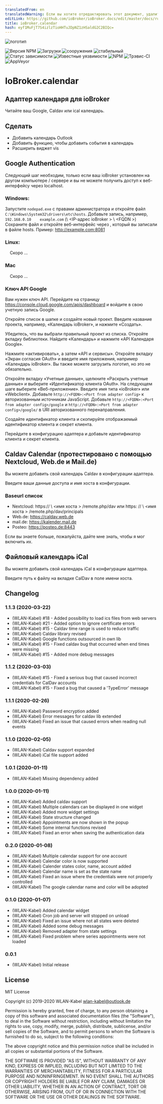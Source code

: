 ```yaml
---
translatedFrom: en
translatedWarning: Если вы хотите отредактировать этот документ, удалите поле «translationFrom», в противном случае этот документ будет снова автоматически переведен
editLink: https://github.com/ioBroker/ioBroker.docs/edit/master/docs/ru/adapterref/iobroker.calendar/README.md
title: ioBroker.calendar
hash: eyf1MuFjT7S4izlzTioHHTuJDpNZ1zHSaldG2C2BIQc=
---
```

![логотип](../../../en/adapterref/iobroker.calendar/admin/calendar.png)

![Версия NPM](http://img.shields.io/npm/v/iobroker.calendar.svg?logo=npm)
![Загрузки](https://img.shields.io/npm/dm/iobroker.calendar?logo=npm)
![сооружения](http://iobroker.live/badges/calendar-installed.svg)
![стабильный](http://iobroker.live/badges/calendar-stable.svg)
![Статус зависимости](https://img.shields.io/david/WLAN-Kabel/ioBroker.calendar.svg)
![Известные уязвимости](https://snyk.io/test/github/WLAN-Kabel/ioBroker.calendar/badge.svg)
![NPM](https://nodei.co/npm/iobroker.calendar.png?downloads=true)
![Трэвис-CI](http://img.shields.io/travis/WLAN-Kabel/ioBroker.calendar/master.svg?logo=travis)
![AppVeyor](https://img.shields.io/appveyor/build/WLANKabel/ioBroker-calendar/master?logo=appveyor)

# IoBroker.calendar
## Адаптер календаря для ioBroker
Читайте ваш Google, Caldav или ical календарь.

## Сделать
* Добавить календарь Outlook
* Добавить функцию, чтобы добавить события в календарь
* Расширить виджет vis

## Google Authentication
Следующий шаг необходим, только если ваш ioBroker установлен на другом компьютере / сервере и вы не можете получить доступ к веб-интерфейсу через localhost.

### Windows:
Запустите ```nodepad.exe``` с правами администратора и откройте файл ```C:\Windows\System32\drivers\etc\hosts```.
Добавьте запись, например, ```192.168.0.10    example.com``` (\ <IP-адрес ioBroker \> \ <FQDN \>) Сохраните файл и откройте веб-интерфейс через <FQDN>, который вы записали в файле hosts. Пример: http://example.com:8081

### Linux:
    Скоро ...

### Mac
    Скоро ...

### Ключ API Google
Вам нужен ключ API. Перейдите на страницу https://console.cloud.google.com/apis/dashboard и войдите в свою учетную запись Google.

Откройте список в шапке и создайте новый проект. Введите название проекта, например, «Календарь ioBroker», и нажмите «Создать».

Убедитесь, что вы выбрали правильный проект из списка. Откройте вкладку библиотеки. Найдите «Календарь» и нажмите «API Календаря Google».

Нажмите «активировать», а затем «API и сервисы». Откройте вкладку «Экран согласия OAuth» и введите имя приложения, например «Календарь ioBroker». Вы также можете загрузить логотип, но это не обязательно.

Откройте вкладку «Учетные данные», щелкните «Раскрыть учетные данные» и выберите «Идентификатор клиента OAuth». На следующем шаге выберите «Веб-приложение». Введите имя типа «ioBroker» или «Webclient». Добавьте ```http://<FQDN>:<Port from adapter config>``` к авторизованным источникам JavaScript. Добавьте ```http://<FQDN>:<Port from adapter config>/google``` и ```http://<FQDN>:<Port from adapter config>/google/``` в URI авторизованного перенаправления.

Создайте идентификатор клиента и скопируйте отображаемый идентификатор клиента и секрет клиента.

Перейдите в конфигурацию адаптера и добавьте идентификатор клиента и секрет клиента.

## Caldav Calendar (протестировано с помощью Nextcloud, Web.de и Mail.de)
Вы можете добавить свой календарь Caldav в конфигурации адаптера.

Введите ваши данные доступа и имя хоста в конфигурации.

### Baseurl список
* Nextcloud: https:// \ <имя хоста \> /remote.php/dav или https: // \ <имя хоста \> /remote.php/dav/principals
* Web.de: https://caldav.web.de
* mail.de: https://kalender.mail.de
* Posteo: https://posteo.de:8443

Если вы знаете больше, пожалуйста, дайте мне знать, чтобы я мог включить их.

## Файловый календарь iCal
Вы можете добавить свой календарь iCal в конфигурации адаптера.

Введите путь к файлу на вкладке CalDav в поле имени хоста.

## Changelog

### 1.1.3 (2020-03-22)
* (WLAN-Kabel) #18 - Added possibility to load ics files from web servers
* (WLAN-Kabel) #21 - Added option to ignore certificate errors
* (WLAN-Kabel) #15 - Caldav time range is used to reduce traffic
* (WLAN-Kabel) Caldav library revised
* (WLAN-Kabel) Google functions outsourced in own lib
* (WLAN-Kabel) #15 - Fixed caldav bug that occurred when end times were missing
* (WLAN-Kabel) #15 - Added more debug messages

### 1.1.2 (2020-03-03)
* (WLAN-Kabel) #15 - Fixed a serious bug that caused incorrect credentials for CalDav accounts
* (WLAN-Kabel) #15 - Fixed a bug that caused a 'TypeError' message

### 1.1.1 (2020-02-26)
* (WLAN-Kabel) Password encryption added
* (WLAN-Kabel) Error messages for caldav lib extended
* (WLAN-Kabel) Fixed an issue that caused errors when reading null events

### 1.1.0 (2020-02-05)
* (WLAN-Kabel) Caldav support expanded
* (WLAN-Kabel) iCal file support added

### 1.0.1 (2020-01-11)
* (WLAN-Kabel) Missing dependency added

### 1.0.0 (2020-01-11)
* (WLAN-Kabel) Added caldav support
* (WLAN-Kabel) Multiple calendars can be displayed in one widget
* (WLAN-Kabel) Added more widget settings
* (WLAN-Kabel) State structure changed
* (WLAN-Kabel) Appointments are now shown in the popup
* (WLAN-Kabel) Some internal functions revised
* (WLAN-Kabel) Fixed an error when saving the authentication data

### 0.2.0 (2020-01-08)
* (WLAN-Kabel) Multiple calendar support for one account
* (WLAN-Kabel) Calendar color is now supported
* (WLAN-Kabel) Calender states color, name, account added
* (WLAN-Kabel) Calendar name is set as the state name
* (WLAN-Kabel) Fixed an issue where the credentials were not properly controlled
* (WLAN-Kabel) The google calendar name and color will be adopted

### 0.1.0 (2020-01-07)
* (WLAN-Kabel) Added calendar widget
* (WLAN-Kabel) Cron job and server will stopped on unload
* (WLAN-Kabel) Fixed an issue where not all states were deleted
* (WLAN-Kabel) Added some debug messages
* (WLAN-Kabel) Removed adapter from state settings
* (WLAN-Kabel) Fixed problem where series appointments were not loaded

### 0.0.1
* (WLAN-Kabel) Initial release

## License
MIT License

Copyright (c) 2019-2020 WLAN-Kabel <wlan-kabel@outlook.de>

Permission is hereby granted, free of charge, to any person obtaining a copy
of this software and associated documentation files (the "Software"), to deal
in the Software without restriction, including without limitation the rights
to use, copy, modify, merge, publish, distribute, sublicense, and/or sell
copies of the Software, and to permit persons to whom the Software is
furnished to do so, subject to the following conditions:

The above copyright notice and this permission notice shall be included in all
copies or substantial portions of the Software.

THE SOFTWARE IS PROVIDED "AS IS", WITHOUT WARRANTY OF ANY KIND, EXPRESS OR
IMPLIED, INCLUDING BUT NOT LIMITED TO THE WARRANTIES OF MERCHANTABILITY,
FITNESS FOR A PARTICULAR PURPOSE AND NONINFRINGEMENT. IN NO EVENT SHALL THE
AUTHORS OR COPYRIGHT HOLDERS BE LIABLE FOR ANY CLAIM, DAMAGES OR OTHER
LIABILITY, WHETHER IN AN ACTION OF CONTRACT, TORT OR OTHERWISE, ARISING FROM,
OUT OF OR IN CONNECTION WITH THE SOFTWARE OR THE USE OR OTHER DEALINGS IN THE
SOFTWARE.